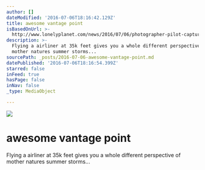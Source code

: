 ```yaml
---
author: []
dateModified: '2016-07-06T18:16:42.129Z'
title: awesome vantage point
isBasedOnUrl: >-
  http://www.lonelyplanet.com/news/2016/07/06/photographer-pilot-captures-stunning-snap-storm-pacific-ocean/
description: >-
  Flying a airliner at 35k feet gives you a whole different perspective of
  mother natures summer storms...
sourcePath: _posts/2016-07-06-awesome-vantage-point.md
datePublished: '2016-07-06T18:16:54.399Z'
starred: false
inFeed: true
hasPage: false
inNav: false
_type: MediaObject

---
```

![](https://the-grid-user-content.s3-us-west-2.amazonaws.com/2363bda0-af0d-476f-8baa-1edc6b596c53.jpg)

# awesome vantage point

Flying a airliner at 35k feet gives you a whole different perspective of mother natures summer storms...